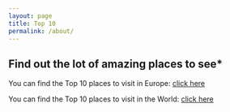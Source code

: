 ```yaml
---
layout: page
title: Top 10
permalink: /about/
---
```


## Find out the lot of amazing places to see*

You can find the Top 10 places to visit in Europe:
[click here](https://www.youtube.com/watch?v=-jIEdf-JOIw)

You can find the Top 10 places to visit in the World:
[click here](https://www.youtube.com/watch?v=yiG6aIU9TYM)
